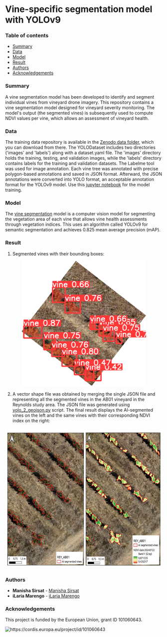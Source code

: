 # Vine-specific segmentation model with YOLOv9

### Table of contents

* [Summary](#summary)
* [Data](#data)
* [Model](#model)
* [Result](#result)
* [Authors](#authors)
* [Acknowledgements](#acknowledgements)

### Summary

A vine segmentation model has been developed to identify and segment individual vines from vineyard drone imagery. This repository contains a vine segmentation model designed for vineyard severity monitoring. The model's output (the segmented vines) is subsequently used to compute NDVI values per vine, which allows an assessment of vineyard health.


### Data
The training data repository is available in the [Zenodo data folder](https://zenodo.org/records/14605849), which you can download from there. The YOLODataset includes two directories ('images' and 'labels') along with a dataset.yaml file. The 'images' directory holds the training, testing, and validation images, while the 'labels' directory contains labels for the training and validation datasets. The Labelme tool was used for image annotation. Each vine tree was annotated with precise polygon-based annotations and saved in JSON format. Afterward, the JSON annotations were converted into YOLO format, an acceptable annotation format for the YOLOv9 model. Use this [jupyter notebook](https://github.com/ICAERUS-EU/AI4Leafhopper/blob/main/vine_segmentation/vine_seg.ipynb) for the model training.


### Model

The [vine segmentation](https://github.com/ICAERUS-EU/AI4Leafhopper/tree/main/vine_segmentation/model) model is a computer vision model for segmenting the vegetation area of each vine that allows vine health assessments through vegetation indices. This uses an algorithm called YOLOv9 for semantic segmentation and achieves 0.825 mean average precision (mAP).


### Result

1. Segmented vines with their bounding boxes:  

<p align="center">
  <img src="https://github.com/ICAERUS-EU/AI4Leafhopper/blob/main/vine_segmentation/images/crop_20240528_code_reyAB01_154.png" width="400" height="400">
</p>

2. A vector shape file was obtained by merging the single JSON file and representing all the segmented vines in the AB01 vineyard in the Reynolds study area. The JSON file was generated using [yolo_2_geojson.py](https://github.com/ICAERUS-EU/AI4Leafhopper/blob/main/vine_segmentation/yolo_2_geojson.py) script. The final result displays the AI-segmented vines on the left and the same vines with their corresponding NDVI index on the right:

<p align="center">
  <img src="https://github.com/ICAERUS-EU/AI4Leafhopper/blob/main/vine_segmentation/images/17_results_NDVI_segmentation.jpg" width="650" height="450">
</p>


### Authors
* **Manisha Sirsat** - [Manisha Sirsat](https://github.com/manishasirsat)
* **iLaria Marengo** - [iLaria Marengo](https://github.com/ilamarengo)


### Acknowledgements
This project is funded by the European Union, grant ID 101060643.


<img src="https://rea.ec.europa.eu/sites/default/files/styles/oe_theme_medium_no_crop/public/2021-04/EN-Funded%20by%20the%20EU-POS.jpg" alt="https://cordis.europa.eu/project/id/101060643" width="200"/>
